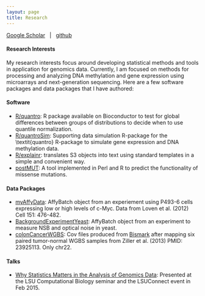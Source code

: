 ```yaml
---
layout: page
title: Research
---
```


[Google Scholar](http://scholar.google.com/citations?user=4T4qnL4AAAAJ) &nbsp; | &nbsp; 
[github](https://github.com/stephaniehicks)  

#### Research Interests
My research interests focus around developing statistical methods and tools in application for genomics data. Currently, I am focused on methods for processing and analyzing DNA methylation and gene expression using microarrays and next-generation sequencing. Here are a few software packages and data packages that I have authored:


#### Software

- [R/quantro](http://www.bioconductor.org/packages/release/bioc/html/quantro.html): R package available on Bioconductor to test for global differences between groups of distributions to decide when to use quantile normalization.
- [R/quantroSim](https://github.com/stephaniehicks/quantroSim): Supporting data simulation R-package for the \textit{quantro} R-package 
to simulate gene expression and DNA methylation data.
- [R/explainr](https://github.com/hilaryparker/explainr): translates S3 objects into text using standard templates in a simple and convenient way. 
- [postMUT](https://github.com/stephaniehicks/postMUT): A tool implemented in Perl and R to predict the functionality of missense mutations.


#### Data Packages

- [myAffyData](https://github.com/stephaniehicks/mycAffyData): AffyBatch object from an experiement using P493-6 cells expressing low or high levels of c-Myc. Data from Loven et al. (2012) Cell 151: 476-482.
- [BackgroundExperimentYeast](https://github.com/stephaniehicks/BackgroundExperimentYeast): AffyBatch object from an experiment to measure NSB and optical noise in yeast.
- [colonCancerWGBS](https://github.com/genomicsclass/colonCancerWGBS): Cov files produced from [Bismark](http://www.bioinformatics.babraham.ac.uk/projects/bismark/) after mapping six paired tumor-normal WGBS samples from Ziller et al. (2013) PMID: 23925113. Only chr22. 

#### Talks

- [Why Statistics Matters in the Analysis of Genomics Data](https://speakerdeck.com/stephaniehicks/why-statistics-matters-in-the-analysis-of-genomics-data): Presented at the LSU Computational Biology seminar and the LSUConnect event in Feb 2015. 